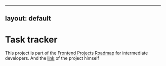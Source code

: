 <!-- START JEKYLL LAYOUT -->
---
layout: default
---
<!-- END JEKYLL LAYOUT -->
# Task tracker

This project is part of the [Frontend Projects Roadmap](https://roadmap.sh/frontend/projects) for intermediate developers. And the [link](https://roadmap.sh/projects/task-tracker-js) of the project himself 

